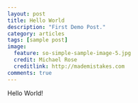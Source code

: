 ```yaml
---
layout: post
title: Hello World
description: "First Demo Post."
category: articles
tags: [sample post]
image:
  feature: so-simple-sample-image-5.jpg
  credit: Michael Rose
  creditlink: http://mademistakes.com
comments: true  
---
```


Hello World!

